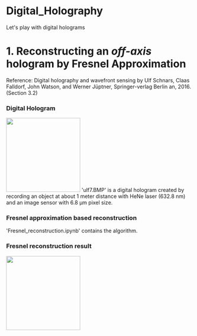 # Digital_Holography
Let's play with digital holograms
# 1. Reconstructing an *off-axis* hologram by Fresnel Approximation
Reference: Digital holography and wavefront sensing by Ulf Schnars, Claas Falldorf, John Watson, and Werner Jüptner, Springer-verlag Berlin an, 2016. (Section 3.2)

### Digital Hologram
<img src="https://github.com/OptoManishK/Digital_Holography/blob/master/ulf7.BMP" width="200" height="200">
'ulf7.BMP' is a digital hologram created by recording an object at about 1 meter distance with HeNe laser (632.8 nm) and an image sensor with 6.8 µm pixel size. 

### Fresnel approximation based reconstruction
'Fresnel_reconstruction.ipynb' contains the algorithm.

### Fresnel reconstruction result
<img src="https://github.com/OptoManishK/Digital_Holography/blob/master/fresnel_reconstruction.png" width="200" height="200">
